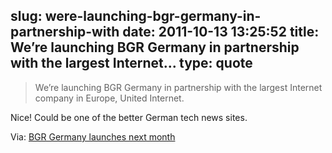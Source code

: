 slug: were-launching-bgr-germany-in-partnership-with
date: 2011-10-13 13:25:52
title: We’re launching BGR Germany in partnership with the largest Internet...
type: quote
---

> We’re launching BGR Germany in partnership with the largest Internet company in Europe, United Internet.

Nice! Could be one of the better German tech news sites.

 Via: [BGR Germany launches next month](http://www.bgr.com/2011/10/13/bgr-germany-launches-next-month-were-hiring/?utm_source=feedburner&utm_medium=feed&utm_campaign=Feed:%20TheBoyGeniusReport%20(BGR%20%7C%20Boy%20Genius%20Report))
